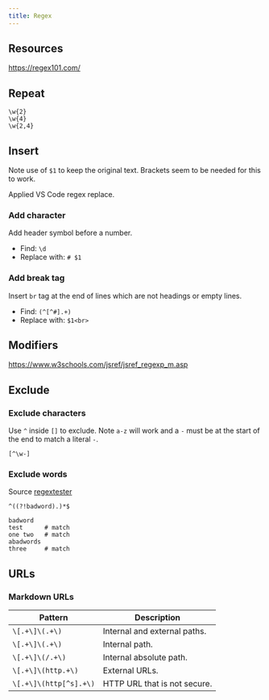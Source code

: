 ```yaml
---
title: Regex
---
```


## Resources

https://regex101.com/


## Repeat

```re
\w{2}
\w{4}
\w{2,4}
```


## Insert

Note use of `$1` to keep the original text. Brackets seem to be needed for this to work.

Applied VS Code regex replace.

### Add character

Add header symbol before a number.

- Find: `\d`
- Replace with: `# $1`

### Add break tag

Insert `br` tag at the end of lines which are not headings or empty lines.

- Find: `(^[^#].+)`
- Replace with: `$1<br>`

## Modifiers

https://www.w3schools.com/jsref/jsref_regexp_m.asp


## Exclude

### Exclude characters

Use `^` inside `[]` to exclude. Note `a-z` will work and a `-` must be at the start of the end to match a literal `-`.

```re
[^\w-]
```

### Exclude words

Source [regextester](https://www.regextester.com/15)

```re
^((?!badword).)*$
```

```
badword
test      # match
one two   # match
abadwords
three     # match
```


## URLs

### Markdown URLs

| Pattern                | Description                  |
| ---------------------- | ---------------------------- |
| `\[.+\]\(.+\)`         | Internal and external paths. |
| `\[.+\]\(.+\)`         | Internal path.               |
| `\[.+\]\(/.+\)`        | Internal absolute path.      |
| `\[.+\]\(http.+\)`     | External URLs.               |
| `\[.+\]\(http[^s].+\)` | HTTP URL that is not secure. |

